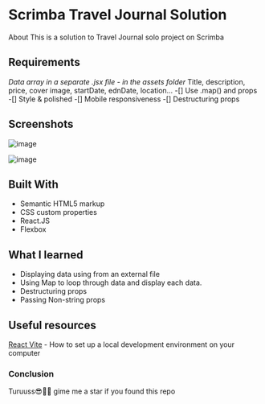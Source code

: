 # Scrimba Travel Journal Solution
About This is a solution to Travel Journal solo project on Scrimba 

## Requirements
 *Data array in a separate .jsx file - in the assets folder*
   Title, description, price, cover image, startDate, ednDate, location...
-[] Use .map() and props
-[] Style & polished
-[] Mobile responsiveness
-[] Destructuring props

## Screenshots
![image](https://github.com/Lochipi/traveljournal/assets/108942025/f4bedd82-b8b6-4171-8b02-0eaa1614f758)

![image](https://github.com/Lochipi/traveljournal/assets/108942025/699ce302-322a-4dfb-87be-b83df90b8f4f)


## Built With

- Semantic HTML5 markup
- CSS custom properties
- React.JS
- Flexbox

## What I learned 
- Displaying data using from an external file
- Using Map to loop through data and display each data.
- Destructuring props
- Passing Non-string props

## Useful resources
[React Vite](https://vitejs.dev/guide/) - How to set up a local development environment on your computer

### Conclusion
Turuuss😎👏🏼 gime me a star if you found this repo
